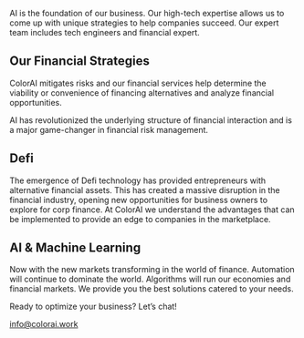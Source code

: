 AI is the foundation of our business. Our high-tech expertise allows us to come up with unique strategies to help companies succeed. Our expert team includes tech engineers and financial expert. 

## Our Financial Strategies

ColorAI mitigates risks and our financial services help determine the viability or convenience of financing alternatives and analyze financial opportunities.

AI has revolutionized the underlying structure of financial interaction and is a major game-changer in financial risk management.

## Defi

The emergence of Defi technology has provided entrepreneurs with alternative financial assets. This has created a massive disruption in the financial industry, opening new opportunities for business owners to explore for corp finance. At ColorAI we understand the advantages that can be implemented  to provide an edge to companies in the marketplace.


## AI & Machine Learning

Now with the new markets transforming in the world of finance. Automation will continue to dominate the world. Algorithms will run our economies and financial markets. We provide you the best solutions catered to your needs.

Ready to optimize your business?
Let’s chat!

info@colorai.work
  

